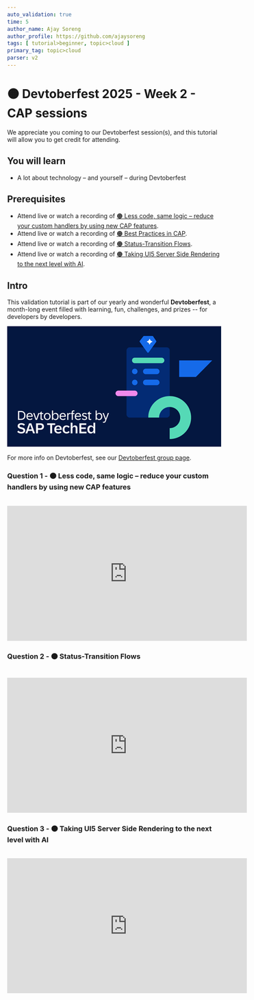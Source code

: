 ```yaml
---
auto_validation: true
time: 5
author_name: Ajay Soreng
author_profile: https://github.com/ajaysoreng
tags: [ tutorial>beginner, topic>cloud ]
primary_tag: topic>cloud
parser: v2
---
```

  
# 🟠 Devtoberfest 2025 - Week 2 - CAP sessions

<!-- description --> We appreciate you coming to our Devtoberfest session(s), and this tutorial will allow you to get credit for attending.

## You will learn

- A lot about technology – and yourself – during Devtoberfest

## Prerequisites

- Attend live or watch a recording of [🟠 Less code, same logic – reduce your custom handlers by using new CAP features](https://youtube.com/watch?v=0dyfMLFYif8).
- Attend live or watch a recording of [🟠 Best Practices in CAP](https://www.youtube.com/watch?v=BrmPTjVeTN4).
- Attend live or watch a recording of [🟠 Status-Transition Flows](https://www.youtube.com/watch?v=).
- Attend live or watch a recording of [🟠 Taking UI5 Server Side Rendering to the next level with AI](https://www.youtube.com/watch?v=).
## Intro

This validation tutorial is part of our yearly and wonderful **Devtoberfest**, a month-long event filled with learning, fun, challenges, and prizes -- for developers by developers.

![Devtoberfest](devtoberfestBanner2.png) 

For more info on Devtoberfest, see our [Devtoberfest group page](https://community.sap.com/t5/devtoberfest/gh-p/Devtoberfest).

### Question 1 - 🟠 Less code, same logic – reduce your custom handlers by using new CAP features

<div>&nbsp;</div><iframe width="560" height="315" src="https://www.youtube.com/embed/0dyfMLFYif8" frameborder="0" allowfullscreen></iframe>


### Question 2 - 🟠 Status-Transition Flows

<div>&nbsp;</div><iframe width="560" height="315" src="https://www.youtube.com/embed/1XolXCjN5IQ" frameborder="0" allowfullscreen></iframe>


### Question 3 - 🟠 Taking UI5 Server Side Rendering to the next level with AI

<div>&nbsp;</div><iframe width="560" height="315" src="https://www.youtube.com/embed/X8Q59aRg6lA" frameborder="0" allowfullscreen></iframe>

